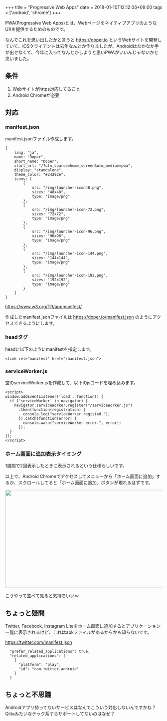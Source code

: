 +++
title = "Progressive Web Apps"
date = 2018-01-10T12:12:06+09:00
tags = ['android', 'chrome']
+++

PWA(Progressive Web Apps)とは、WebページをネイティブアプリのようなUXを提供するためのものです。

なんでこれを思い出したかと言うと https://doper.io というWebサイトを開発していて、iOSクライアントは去年なんとか作りましたが、Androidはなかなか手が出せなくて、今年に入ってなんとかしようと思いPWAがいいんじゃないかと思いました。

## 条件
1. Webサイトがhttps対応してること
2. Android Chromeが必要

## 対応

### manifest.json

manifest.jsonファイル作成します。

```
{
    lang: "ja",
    name: "Doper",
    short_name: "Doper",
    start_url: "/?utm_source=home_screen&utm_medium=pwa",
    display: "standalone",
    theme_color: "#24292e",
    icons: [
        {
            src: "/img/launcher-icon48.png",
            sizes: "48x48",
            type: "image/png"
        },
        {
            src: "/img/launcher-icon-72.png",
            sizes: "72x72",
            type: "image/png"
        },
        {
            src: "/img/launcher-icon-96.png",
            sizes: "96x96",
            type: "image/png"
        },
        {
            src: "/img/launcher-icon-144.png",
            sizes: "144x144",
            type: "image/png"
        },
        {
            src: "/img/launcher-icon-192.png",
            sizes: "192x192",
            type: "image/png"
        }
    ]
}
```

https://www.w3.org/TR/appmanifest/

作成したmanifest.jsonファイルは https://doper.io/manifest.json のようにアクセスできるようにします。

### headタグ

headに以下のようにmanifestを指定します。

```
<link rel="manifest" href="/manifest.json">
```

### serviceWorker.js

空のserviceWorker.jsを作成して、以下のjsコードを埋め込みます。

```
<script>
window.addEventListener('load', function() {
  if ('serviceWorker' in navigator) {
    navigator.serviceWorker.register("/serviceWorker.js")
      .then(function(registration) {
        console.log("serviceWorker registed.");
      }).catch(function(error) {
        console.warn("serviceWorker error.", error);
      });
  }
});
</script>
```

### ホーム画面に追加表示タイミング

1週間で2回表示したときに表示されるという仕様らしいです。

以上で、Android Chromeでアクセスしてメニューから「ホーム画面に追加」するか、スクロールしてると「ホーム画面に追加」ボタンが現れるはずです。

<img src="https://farm5.staticflickr.com/4669/25741536758_8538096107_z.jpg" width="640" height="313" alt="">

こうやって並べて見ると気持ちいいｗ

## ちょっと疑問

Twitter, Facebook, Instagram Liteをホーム画面に追加するとアプリケーション一覧に表示されるけど、これはapkファイルがあるからかも知らないです。

https://twitter.com/manifest.json

```
  "prefer_related_applications": true,
  "related_applications": [
    {
      "platform": "play",
      "id": "com.twitter.android"
    }
  ]
```

## ちょっと不思議

Androidアプリ持ってないサービスはなんでこういう対応しないんですかね？Qiitaみたいなテック系すらサポートしてないのはなぜ？

